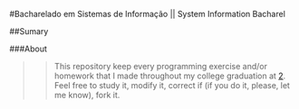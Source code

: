 [1]: https://github.com/AlineFreitas
[2]: http://www.iff.edu.br
[3]: http://www.google.com.br
[4]: http://www.linkedin.com.br

#Bacharelado em Sistemas de Informação || System Information Bacharel

##Sumary


###About
>>This repository keep every programming exercise and\/or homework that I made throughout my college graduation at [2]. Feel free to study it, modify it, correct if (if you do it, please, let me know), fork it.

